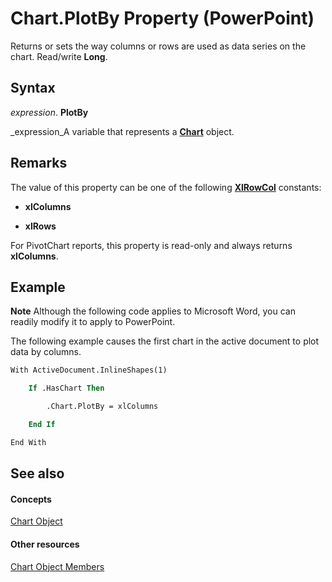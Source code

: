 
# Chart.PlotBy Property (PowerPoint)

Returns or sets the way columns or rows are used as data series on the chart. Read/write  **Long**. 


## Syntax

 _expression_. **PlotBy**

 _expression_A variable that represents a  **[Chart](3fcf082f-9f58-f67d-1061-e7f37e30fbcd.md)** object.


## Remarks

The value of this property can be one of the following  **[XlRowCol](011d264b-6d5e-d6c6-f02e-8530dfefb186.md)** constants:


-  **xlColumns**
    
-  **xlRows**
    


For PivotChart reports, this property is read-only and always returns  **xlColumns**.


## Example




 **Note**  Although the following code applies to Microsoft Word, you can readily modify it to apply to PowerPoint.

The following example causes the first chart in the active document to plot data by columns.




```vb
With ActiveDocument.InlineShapes(1)

    If .HasChart Then

        .Chart.PlotBy = xlColumns

    End If

End With
```


## See also


#### Concepts


 [Chart Object](3fcf082f-9f58-f67d-1061-e7f37e30fbcd.md)
#### Other resources


 [Chart Object Members](de1c852d-e599-3e66-1365-dde3e1eb4c28.md)
